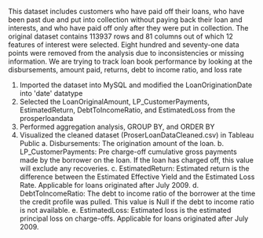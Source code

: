 This dataset includes customers who have paid off their loans, who have been past due and put into collection without paying back their loan and interests, and who have paid off only after they were put in collection. 
The original dataset contains 113937 rows and 81 columns out of which 12 features of interest were selected. Eight hundred and seventy-one data points were removed from the analysis due to inconsistencies or missing information.
We are trying to track loan book performance by looking at the disbursements, amount paid, returns, debt to income ratio, and loss rate
1. Imported the dataset into MySQL and modified the LoanOriginationDate into 'date' datatype
2. Selected the LoanOriginalAmount, LP_CustomerPayments, EstimatedReturn, DebtToIncomeRatio, and EstimatedLoss from the prosperloandata
3. Performed aggregation analysis, GROUP BY, and ORDER BY
4. Visualized the cleaned dataset (ProserLoanDataCleaned.csv) in Tableau Public
   a. Disbursements: The origination amount of the loan.
   b. LP_CustomerPayments: Pre charge-off cumulative gross payments made by the borrower on the loan. If the loan has charged off, this value will exclude any recoveries.
   c. EstimatedReturn: Estimated return is the difference between the Estimated Effective Yield and the Estimated Loss Rate. Applicable for loans originated after July 2009.
   d. DebtToIncomeRatio: The debt to income ratio of the borrower at the time the credit profile was pulled. This value is Null if the debt to income ratio is not available.
   e. EstimatedLoss: Estimated loss is the estimated principal loss on charge-offs. Applicable for loans originated after July 2009.
